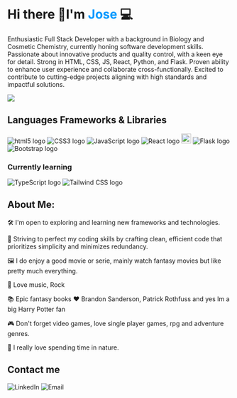 <h1>Hi there 👋I'm <span style="color:#09f;">Jose</span> 💻</h1>
<p>Enthusiastic Full Stack Developer with a background in Biology and Cosmetic Chemistry, currently honing software development skills. Passionate about innovative products and quality control, with a keen eye for detail. Strong in HTML, CSS, JS, React, Python, and Flask. Proven ability to enhance user experience and collaborate cross-functionally. Excited to contribute to cutting-edge projects aligning with high standards and impactful solutions.</p>
<img src="https://miro.medium.com/v2/resize:fit:400/0*l1GgcqQ-pRxY5o1t">

<h2>Languages Frameworks & Libraries</h2>

<style>
  a {
    text-decoration: none !important;
  }
</style>

<p>
  <a href="https://developer.mozilla.org/en-US/docs/Web/HTML">
    <img src="https://github.com/JoseJoaquinMartinez/JoseJoaquinMartinez/assets/61237112/ee1c02f8-492a-4f55-99b4-00f6f1282138"  alt="html5 logo" />
  </a>
  <a href="https://developer.mozilla.org/en-US/docs/Web/CSS">
    <img src="https://github.com/JoseJoaquinMartinez/JoseJoaquinMartinez/assets/61237112/a9f4c1a5-c46a-486d-83e7-2ba4e84694ab" alt="CSS3 logo">
  </a>
  <a href="https://developer.mozilla.org/en-US/docs/Web/JavaScript">
    <img src="https://github.com/JoseJoaquinMartinez/JoseJoaquinMartinez/assets/61237112/e1c4c6cf-3620-4942-adac-74c50dc5bd5c" alt="JavaScript logo">
  </a>
  <a href="https://reactjs.org/">
    <img src="https://github.com/JoseJoaquinMartinez/JoseJoaquinMartinez/assets/61237112/814c12df-4081-443f-86ad-40e1804d258b" alt="React logo">
  </a>
  <a href="https://www.python.org/">
    <img src="https://s3.dualstack.us-east-2.amazonaws.com/pythondotorg-assets/media/community/logos/python-logo-only.png" style="height: 22px; width: 22px;" alt="Python logo">
  </a>
  <a href="https://flask.palletsprojects.com/">
    <img src="https://github.com/JoseJoaquinMartinez/JoseJoaquinMartinez/assets/61237112/129f19c9-fcf6-468e-9211-0865c7748be5" alt="Flask logo">
  </a>
  <a href="https://getbootstrap.com/">
    <img src="https://github.com/JoseJoaquinMartinez/JoseJoaquinMartinez/assets/61237112/0953daa4-45f0-4f89-9771-80a6a9cb3b8c" alt="Bootstrap logo">
  </a>
</p>

<h3>Currently learning</h3>
<p>
  <a href="https://www.typescriptlang.org/">
    <img src="https://github.com/JoseJoaquinMartinez/JoseJoaquinMartinez/assets/61237112/5f7033b7-744b-404a-b0e4-7a04d76459ee" alt="TypeScript logo">
  </a>
  <a href="https://tailwindcss.com/">
    <img src="https://github.com/JoseJoaquinMartinez/JoseJoaquinMartinez/assets/61237112/a621dee3-9c5f-4ba1-a41b-05359897d76d" alt="Tailwind CSS logo">
  </a>
</p>

<h2>About Me:</h2>
<p>🛠 I'm open to exploring and learning new frameworks and technologies.</p>
<p>🧰 Striving to perfect my coding skills by crafting clean, efficient code that prioritizes simplicity and minimizes redundancy.</p>
<p>🖼️ I do enjoy a good movie or serie, mainly watch fantasy movies but like pretty much everything.</p>
<p>🎵 Love music, Rock</p>
<p>📚 Epic fantasy books ❤️ Brandon Sanderson, Patrick Rothfuss and yes Im a big Harry Potter fan</p>
<p>🎮 Don't forget video games, love single player games, rpg and adventure genres.</p>
<p>🌳 I really love spending time in nature.</p>

<h2>Contact me</h2>
<p>
  <a href="https://www.linkedin.com/in/josejoaquinmartinezcarrillo/">
    <img src="https://github.com/JoseJoaquinMartinez/JoseJoaquinMartinez/assets/61237112/541f87b3-615f-421c-b44f-799b862c12bd" alt="LinkedIn">
  </a>
  <a href="mailto:jj.martinez87@hotmail.com">
    <img src="https://github.com/JoseJoaquinMartinez/JoseJoaquinMartinez/assets/61237112/b4893729-c4ac-490f-b67a-159569f351e6" alt="Email">
  </a>
</p>
